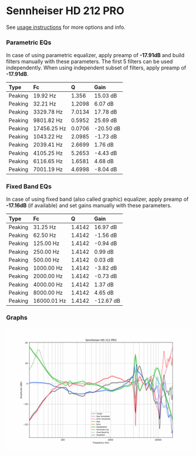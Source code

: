 # Sennheiser HD 212 PRO
See [usage instructions](https://github.com/jaakkopasanen/AutoEq#usage) for more options and info.

### Parametric EQs
In case of using parametric equalizer, apply preamp of **-17.91dB** and build filters manually
with these parameters. The first 5 filters can be used independently.
When using independent subset of filters, apply preamp of **-17.91dB**.

| Type    | Fc          |      Q | Gain      |
|:--------|:------------|:-------|:----------|
| Peaking | 19.92 Hz    | 1.356  | 15.03 dB  |
| Peaking | 32.21 Hz    | 1.2098 | 6.07 dB   |
| Peaking | 3329.78 Hz  | 7.0134 | 17.78 dB  |
| Peaking | 9801.82 Hz  | 0.5952 | 25.69 dB  |
| Peaking | 17456.25 Hz | 0.0706 | -20.50 dB |
| Peaking | 1043.22 Hz  | 2.0985 | -1.73 dB  |
| Peaking | 2039.41 Hz  | 2.6699 | 1.76 dB   |
| Peaking | 4105.25 Hz  | 5.2653 | -4.43 dB  |
| Peaking | 6116.65 Hz  | 1.6581 | 4.68 dB   |
| Peaking | 7001.19 Hz  | 4.6998 | -8.04 dB  |

### Fixed Band EQs
In case of using fixed band (also called graphic) equalizer, apply preamp of **-17.16dB**
(if available) and set gains manually with these parameters.

| Type    | Fc          |      Q | Gain      |
|:--------|:------------|:-------|:----------|
| Peaking | 31.25 Hz    | 1.4142 | 16.97 dB  |
| Peaking | 62.50 Hz    | 1.4142 | -1.56 dB  |
| Peaking | 125.00 Hz   | 1.4142 | -0.94 dB  |
| Peaking | 250.00 Hz   | 1.4142 | 0.99 dB   |
| Peaking | 500.00 Hz   | 1.4142 | 0.03 dB   |
| Peaking | 1000.00 Hz  | 1.4142 | -3.82 dB  |
| Peaking | 2000.00 Hz  | 1.4142 | -0.73 dB  |
| Peaking | 4000.00 Hz  | 1.4142 | 1.37 dB   |
| Peaking | 8000.00 Hz  | 1.4142 | 4.65 dB   |
| Peaking | 16000.01 Hz | 1.4142 | -12.67 dB |

### Graphs
![](./Sennheiser%20HD%20212%20PRO.png)